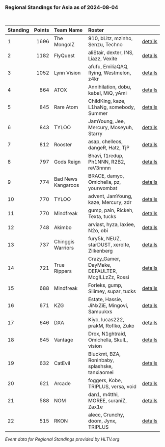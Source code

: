 ### Regional Standings for Asia as of 2024-08-04<br />
<br />

| Standing | Points | Team Name          | Roster                                            |                                                                                         |
| :- | -: | :- | :- | :- |
| 1        |   1696 | The MongolZ        | 910, bLitz, mzinho, Senzu, Techno                 | [details](details/0007--the_mongolz--910-blitz-mzinho-senzu-techno.md)                  |
| 2        |   1182 | FlyQuest           | aliStair, dexter, INS, Liazz, Vexite              | [details](details/0032--flyquest--alistair-dexter-ins-liazz-vexite.md)                  |
| 3        |   1052 | Lynn Vision        | afufu, EmiliaQAQ, flying, Westmelon, z4kr         | [details](details/0053--lynn_vision--afufu-emiliaqaq-flying-westmelon-z4kr.md)          |
| 4        |    864 | ATOX               | Annihilation, dobu, kabal, MiQ, yAmi              | [details](details/0094--atox--annihilation-dobu-kabal-miq-yami.md)                      |
| 5        |    845 | Rare Atom          | ChildKing, kaze, L1haNg, somebody, Summer         | [details](details/0107--rare_atom--childking-kaze-l1hang-somebody-summer.md)            |
| 6        |    843 | TYLOO              | JamYoung, Jee, Mercury, Moseyuh, Starry           | [details](details/0109--tyloo--jamyoung-jee-mercury-moseyuh-starry.md)                  |
| 7        |    812 | Rooster            | asap, chelleos, dangeR, Hatz, TjP                 | [details](details/0120--rooster--asap-chelleos-danger-hatz-tjp.md)                      |
| 8        |    797 | Gods Reign         | Bhavi, f1redup, Ph1NNN, R2B2, reV3nnnn            | [details](details/0123--gods_reign--bhavi-f1redup-ph1nnn-r2b2-rev3nnnn.md)              |
| 9        |    774 | Bad News Kangaroos | BRACE, damyo, Omichella, pz, yourwombat           | [details](details/0131--bad_news_kangaroos--brace-damyo-omichella-pz-yourwombat.md)     |
| 10       |    770 | TYLOO              | advent, JamYoung, kaze, Mercury, zdr              | [details](details/0132--tyloo--advent-jamyoung-kaze-mercury-zdr.md)                     |
| 11       |    770 | Mindfreak          | gump, pain, Rickeh, Texta, tucks                  | [details](details/0133--mindfreak--gump-pain-rickeh-texta-tucks.md)                     |
| 12       |    748 | Akimbo             | arviast, hyza, laxiee, N2o, obi                   | [details](details/0141--akimbo--arviast-hyza-laxiee-n2o-obi.md)                         |
| 13       |    737 | Chinggis Warriors  | fury5k, NEUZ, starDUST, xerolte, Zilkenberg       | [details](details/0145--chinggis_warriors--fury5k-neuz-stardust-xerolte-zilkenberg.md)  |
| 14       |    721 | True Rippers       | Crazy_Gamer, DayMake, DEFAULTER, Mcg!LLzZz, Rossi | [details](details/0149--true_rippers--crazy_gamer-daymake-defaulter-mcg_llzzz-rossi.md) |
| 15       |    688 | Mindfreak          | Forleks, gump, Sliimey, supar, tucks              | [details](details/0156--mindfreak--forleks-gump-sliimey-supar-tucks.md)                 |
| 16       |    671 | KZG                | Estate, Hassie, JiNxZiE, Mingovi, Samuukxs        | [details](details/0165--kzg--estate-hassie-jinxzie-mingovi-samuukxs.md)                 |
| 17       |    646 | DXA                | Kiyo, lucas222, prakM, Roflko, Zuko               | [details](details/0175--dxa--kiyo-lucas222-prakm-roflko-zuko.md)                        |
| 18       |    645 | Vantage            | Drox, N1ghtraid, Omichella, SkulL, vision         | [details](details/0176--vantage--drox-n1ghtraid-omichella-skull-vision_.md)             |
| 19       |    632 | CatEvil            | Biuckmt, BZA, Roninbaby, splashske, tanxiaomei    | [details](details/0180--catevil--biuckmt-bza-roninbaby-splashske-tanxiaomei.md)         |
| 20       |    621 | Arcade             | foggers, Kobe, TRIPLUS, versa, void               | [details](details/0183--arcade--foggers-kobe-triplus-versa-void.md)                     |
| 21       |    588 | NOM                | dan1, m4tthi, MOREE, suraniZ, Zax1e               | [details](details/0189--nom--dan1-m4tthi-moree-suraniz-zax1e.md)                        |
| 22       |    515 | RKON               | alecc, Crunchy, doom, Jynx, TRIPLUS               | [details](details/0198--rkon--alecc-crunchy-doom-jynx-triplus.md)                       |


_Event data for Regional Standings provided by HLTV.org_<br />

